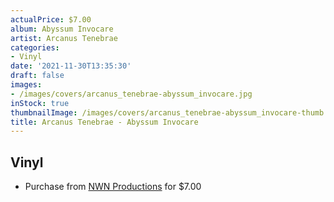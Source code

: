 ```yaml
---
actualPrice: $7.00
album: Abyssum Invocare
artist: Arcanus Tenebrae
categories:
- Vinyl
date: '2021-11-30T13:35:30'
draft: false
images:
- /images/covers/arcanus_tenebrae-abyssum_invocare.jpg
inStock: true
thumbnailImage: /images/covers/arcanus_tenebrae-abyssum_invocare-thumb.jpg
title: Arcanus Tenebrae - Abyssum Invocare
---
```


## Vinyl
* Purchase from [NWN Productions](http://shop.nwnprod.com/index.php?route=product/product&path=76&product_id=695&sort=pd.name&order=ASC) for $7.00
